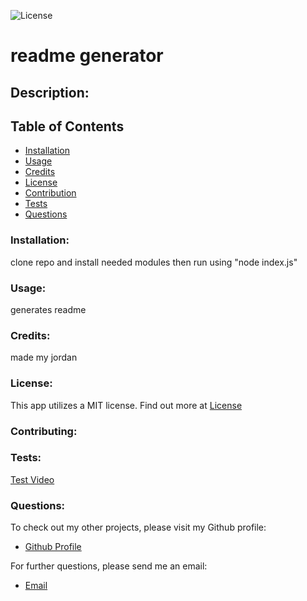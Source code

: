 
  ![License](https://img.shields.io/badge/license-MIT-informational "License Badge")

  # readme generator  

  ## Description:  

  ## Table of Contents

  - [Installation](#installation)  
  - [Usage](#usage)  
  - [Credits](#credits)  
  - [License](#license)  
  - [Contribution](#contributing)  
  - [Tests](#tests)  
  - [Questions](#questions)  

  ### Installation:  
  clone repo and install needed modules then run using "node index.js"  

  ### Usage:  
  generates readme  

  ### Credits:  
  made my jordan  

  ### License:
  This app utilizes a MIT license.
  Find out more at [License](https://opensource.org/licenses/MIT)
 
  ### Contributing:  
    

  ### Tests:  
  [Test Video](https://drive.google.com/file/d/1uzttOUYiu4R3pV33IzqDjF7fZaOEDOh0/view)
  
  ### Questions:  
  To check out my other projects, please visit my Github profile:  
  - [Github Profile](https://github.com/jochsf)  
  
  For further questions, please send me an email:  
  - [Email](jochsf@gmail.com)


